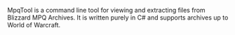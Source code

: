 MpqTool is a command line tool for viewing and extracting files from Blizzard MPQ Archives. It is written purely in C# and supports archives up to World of Warcraft.